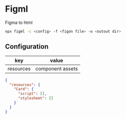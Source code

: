 # Figml

Figma to html

```bash
npx figml -c <config> -f <figon file> -o <outout dir>
```

## Configuration

| key       | value            |
| --------- | ---------------- |
| resources | component assets |

```json
{
  "resources": {
    "Card": {
      "script": [],
      "stylesheet": []
    }
  }
}
```
